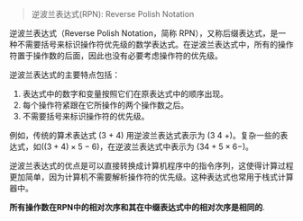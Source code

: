 > 逆波兰表达式(RPN): Reverse Polish Notation

逆波兰表达式（Reverse Polish Notation，简称 RPN），又称后缀表达式，是一种不需要括号来标识操作符优先级的数学表达式。在逆波兰表达式中，所有的操作符置于操作数的后面，因此也没有必要考虑操作符的优先级。

逆波兰表达式的主要特点包括：
1. 表达式中的数字和变量按照它们在原表达式中的顺序出现。
2. 每个操作符紧跟在它所操作的两个操作数之后。
3. 不需要括号来标识操作符的优先级。

例如，传统的算术表达式 (3 + 4) 用逆波兰表达式表示为 (3 4 +)。复杂一些的表达式，如$((3 + 4) \times 5 - 6)$，在逆波兰表达式中表示为 $(3 4 + 5 \times  6 - )$。

逆波兰表达式的优点是可以直接转换成计算机程序中的指令序列，这使得计算过程更加简单，因为计算机不需要解析操作符的优先级。这种表达式也常用于栈式计算器中。


**所有操作数在RPN中的相对次序和其在中缀表达式中的相对次序是相同的**. 
